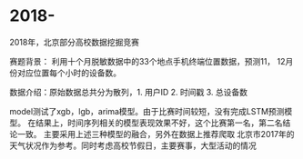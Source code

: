 # 2018-
2018年，北京部分高校数据挖掘竞赛

赛题背景： 利用十个月脱敏数据中的33个地点手机终端位置数据，预测11， 12月份对应位置每个小时的设备数。

数据介绍：原始数据总共分为散列，1. 用户ID
                             2. 时间戳
                             3. 总设备数

model测试了xgb，lgb，arima模型。由于比赛时间较短，没有完成LSTM预测模型。
在结果上，时间序列相关的模型表现效果不好，这个比赛第一名，第二名结论一致。
主要采用上述三种模型的融合，另外在数据上推荐爬取 北京市2017年的天气状况作为参考。同时考虑高校节假日，主要赛事，大型活动的情况
